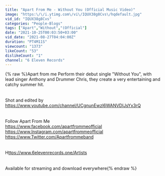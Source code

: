 ```yaml
---
title: "Apart From Me - Without You (Official Music Video)"
image: "https:\/\/i.ytimg.com\/vi\/IQUX38g8Cvs\/hqdefault.jpg"
vid_id: "IQUX38g8Cvs"
categories: "People-Blogs"
tags: ["Apart","Without","(Official"]
date: "2021-10-25T00:03:50+03:00"
vid_date: "2021-08-27T04:04:00Z"
duration: "PT4M11S"
viewcount: "1373"
likeCount: "53"
dislikeCount: "1"
channel: "6 Eleven Records"
---
```

{% raw %}Apart from me Perform their debut single &quot;Without You&quot;, with lead singer Anthony and Drummer Chris, they create a very entertaining and catchy summer hit.<br /><br /><br />Shot and edited by <a rel="nofollow" target="blank" href="https://www.youtube.com/channel/UCgnunEwzl6WANVDIJsYx3rQ">https://www.youtube.com/channel/UCgnunEwzl6WANVDIJsYx3rQ</a><br /><br /><br />Follow Apart From Me<br /><a rel="nofollow" target="blank" href="https://www.facebook.com/apartfrommeofficial">https://www.facebook.com/apartfrommeofficial</a><br /><a rel="nofollow" target="blank" href="https://www.Instagram.com/apartfrommeofficial">https://www.Instagram.com/apartfrommeofficial</a><br /><a rel="nofollow" target="blank" href="https://www.Twitter.com/Apartfrommeband">https://www.Twitter.com/Apartfrommeband</a><br /><br /><br />H<a rel="nofollow" target="blank" href="ttps://www.6elevenrecords.one/Artists">ttps://www.6elevenrecords.one/Artists</a><br /><br /><br />Available for streaming and download everywhere{% endraw %}
